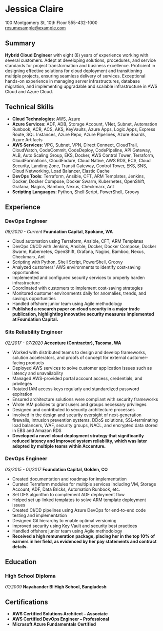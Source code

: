 # Jessica Claire

100 Montgomery St, 10th Floor
555-432-1000
resumesample@example.com

## Summary

**Hybrid Cloud Engineer** with eight (8) years of experience working with several customers. Adept at developing solutions, procedures, and service standards for project transformation and business excellence. Proficient in designing effective solutions for cloud deployment and transitioning multiple projects, ensuring seamless delivery of services. Exceptional hands-on experience in managing server infrastructures, database migration, and implementing upgradable and scalable infrastructure in AWS Cloud and Azure Cloud.

## Technical Skills

- **Cloud Technologies**: AWS, Azure
- **Azure Services**: ADF, ADB, Storage Account, VNet, Subnet, Automation Runbook, ACR, ACS, AKS, KeyVaults, Azure Apps, Logic Apps, Express Route, SQL Instances, Azure Repo, Azure Pipelines, Azure Boards, Azure Artifacts
- **AWS Services**: VPC, Subnet, VPN, Direct Connect, CloudTrail, CloudWatch, CodeCommit, CodeDeploy, CodePipeline, API Gateway, ALB, Auto Scaling Group, EKS, Docker, AWS Control Tower, Terraform, CloudFormations, CloudEndure, Cloud Native, AWS RDS, ECS, Cloud Security, Landing Zone, Transit Gateway, Control Tower, EKS, SNS, Cloud Networking, Load Balancer, Elastic Cache
- **DevOps Tools**: Terraform, Ansible, CFT, ARM Templates, Jenkins, Docker, Docker Compose, Docker Swarm, Kubernetes, OpenShift, Grafana, Nagios, Bamboo, Nexus, Checkmarx, Ant
- **Scripting Languages**: Python, Shell Script, PowerShell, Groovy

## Experience

### DevOps Engineer
*08/2020 - Current*
**Foundation Capital, Spokane, WA**

- Cloud automation using Terraform, Ansible, CFT, ARM Templates
- DevOps CI/CD with Jenkins, Ansible, Docker, Docker Compose, Docker Swarm, Kubernetes, OpenShift, Grafana, Nagios, Bamboo, Nexus, Checkmarx, Ant
- Scripting with Python, Shell Script, PowerShell, Groovy
- Analyzed customers' AWS environments to identify cost-saving opportunities
- Implemented and configured security services to properly harden infrastructure
- Coordinated with customers to implement cost-saving strategies
- Monitored customer environments daily for anomalies, trends, and savings opportunities
- Handled offshore junior team using Agile methodology
- **Published a research paper on cloud security in a major trade publication, highlighting innovative security measures implemented at Foundation Capital.**

### Site Reliability Engineer
*02/2017 - 07/2020*
**Accenture (Contractor), Tacoma, WA**

- Worked with distributed teams to design and develop frameworks, solution accelerators, and proofs of concept for external customer-facing products
- Deployed AWS services to solve customer application issues such as latency and unavailability
- Managed AWS-provided portal account access, credentials, and privileges
- Rotated IAM access keys regularly and standardized password expiration
- Ensured architecture solutions were compliant with security frameworks
- Wrote IAM policies to grant users and groups necessary privileges
- Designed and contributed to security architecture processes
- Involved in the design and security oversight of next-generation firewalls, intrusion prevention systems, DDoS solutions, SSL-terminating load balancers, WAF, security groups, NACL, and encrypted data stored in EBS and Amazon RDS
- **Developed a novel cloud deployment strategy that significantly reduced latency and improved system reliability, which was later adopted by multiple teams within Accenture.**

### DevOps Engineer
*03/2015 - 01/2017*
**Foundation Capital, Golden, CO**

- Created documentation and roadmap for implementation
- Curated Terraform modules for multiple services including VM, Storage Account, ADF, Data Bricks, Automation Runbook, etc.
- Set DFS algorithm to complement ADF deployment flow
- Helped set up linked templates to solve ARM template deployment issues
- Created CI/CD pipelines using Azure DevOps for end-to-end code testing and implementation
- Designed Git hierarchy to enable optimal versioning
- Improved security using Key Vault and security best practices
- Handled offshore junior team using Agile methodology
- **Received a high remuneration package, placing her in the top 10% of earners in her field, as evidenced by her pay statements and contract details.**

## Education

### High School Diploma
*01/2009*
**Nayabander BI High School, Bangladesh**

## Certifications

- **AWS Certified Solutions Architect – Associate**
- **AWS Certified DevOps Engineer – Professional**
- **Microsoft Azure Fundamentals Certified**
